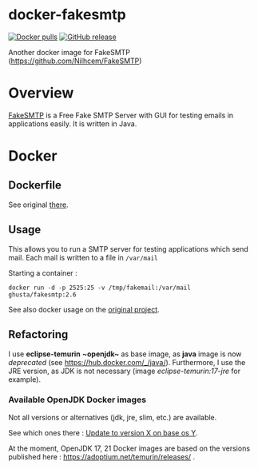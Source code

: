 # docker-fakesmtp

[![Docker pulls](https://img.shields.io/docker/pulls/ghusta/fakesmtp.svg?logo=Docker)](https://hub.docker.com/r/ghusta/fakesmtp)
[![GitHub release](https://img.shields.io/github/v/release/ghusta/docker-fakesmtp?sort=semver&logo=GitHub)](https://github.com/ghusta/docker-fakesmtp/releases)

Another docker image for FakeSMTP (https://github.com/Nilhcem/FakeSMTP)

# Overview
[FakeSMTP](https://github.com/Nilhcem/FakeSMTP) is a Free Fake SMTP Server with GUI for testing emails in applications easily. It is written in Java.

# Docker 
## Dockerfile
See original [there](https://github.com/Nilhcem/FakeSMTP/blob/master/Dockerfile).

## Usage
This allows you to run a SMTP server for testing applications which send mail. Each mail is written to a file in `/var/mail`

Starting a container :

    docker run -d -p 2525:25 -v /tmp/fakemail:/var/mail ghusta/fakesmtp:2.6

See also docker usage on the [original project](https://github.com/Nilhcem/FakeSMTP#usage-on-docker).

## Refactoring
I use **eclipse-temurin** **~openjdk~** as base image, as **java** image is now _deprecated_ (see https://hub.docker.com/_/java/).
Furthermore, I use the JRE version, as JDK is not necessary (image _eclipse-temurin:17-jre_ for example).

### Available OpenJDK Docker images

Not all versions or alternatives (jdk, jre, slim, etc.) are available.

See which ones there : [Update to version X on base os Y](https://github.com/docker-library/openjdk/issues/272).

At the moment, OpenJDK 17, 21 Docker images are based on the versions published here : https://adoptium.net/temurin/releases/ .
